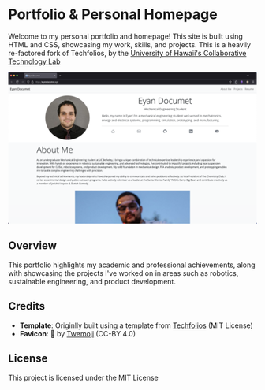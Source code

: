 # Portfolio & Personal Homepage

Welcome to my personal portfolio and homepage! This site is built using HTML and CSS, showcasing my work, skills, and projects. This is a heavily re-factored fork of Techfolios, by the [University of Hawaii's Collaborative Technology Lab](https://csdl.ics.hawaii.edu/)

![A screenshot of the website, how meta\!](/img/meta.png)

## Overview

This portfolio highlights my academic and professional achievements, along with showcasing the projects I've worked on in areas such as robotics, sustainable engineering, and product development.

## Credits

- **Template**: Originlly built using a template from [Techfolios](https://techfolios.github.io) (MIT License)
- **Favicon**: 🤖 by [Twemoji](https://github.com/twitter/twemoji) (CC-BY 4.0)

## License

This project is licensed under the MIT License
